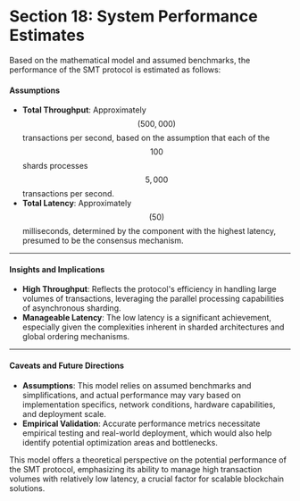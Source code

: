 # Section 18: System Performance Estimates

Based on the mathematical model and assumed benchmarks, the performance of the SMT protocol is estimated as follows:

#### Assumptions

* **Total Throughput**: Approximately $$( 500,000 )$$ transactions per second, based on the assumption that each of the $$100$$ shards processes $$5,000$$ transactions per second.
* **Total Latency**: Approximately $$( 50 )$$ milliseconds, determined by the component with the highest latency, presumed to be the consensus mechanism.

***

#### Insights and Implications

* **High Throughput**: Reflects the protocol's efficiency in handling large volumes of transactions, leveraging the parallel processing capabilities of asynchronous sharding.
* **Manageable Latency**: The low latency is a significant achievement, especially given the complexities inherent in sharded architectures and global ordering mechanisms.

***

#### Caveats and Future Directions

* **Assumptions**: This model relies on assumed benchmarks and simplifications, and actual performance may vary based on implementation specifics, network conditions, hardware capabilities, and deployment scale.
* **Empirical Validation**: Accurate performance metrics necessitate empirical testing and real-world deployment, which would also help identify potential optimization areas and bottlenecks.

This model offers a theoretical perspective on the potential performance of the SMT protocol, emphasizing its ability to manage high transaction volumes with relatively low latency, a crucial factor for scalable blockchain solutions.
